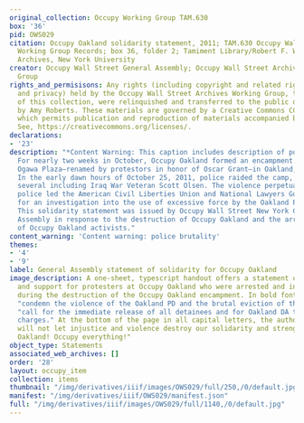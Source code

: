```yaml
---
original_collection: Occupy Working Group TAM.630
box: '36'
pid: OWS029
citation: Occupy Oakland solidarity statement, 2011; TAM.630 Occupy Wall Street Archives
  Working Group Records; box 36, folder 2; Tamiment Library/Robert F. Wagner Labor
  Archives, New York University
creator: Occupy Wall Street General Assembly; Occupy Wall Street Archives Working
  Group
rights_and_permisisons: Any rights (including copyright and related rights to publicity
  and privacy) held by the Occupy Wall Street Archives Working Group, the creator
  of this collection, were relinquished and transferred to the public domain in 2013
  by Amy Roberts. These materials are governed by a Creative Commons CC0 license,
  which permits publication and reproduction of materials accompanied by full attribution.
  See, https://creativecommons.org/licenses/.
declarations:
- '23'
description: "*Content Warning: This caption includes description of police brutality*
  For nearly two weeks in October, Occupy Oakland formed an encampment at Frank H.
  Ogawa Plaza—renamed by protestors in honor of Oscar Grant—in Oakland, California.
  In the early dawn hours of October 25, 2011, police raided the camp, seriously injuring
  several including Iraq War Veteran Scott Olsen. The violence perpetuated by the
  police led the American Civil Liberties Union and National Lawyers Guild to call
  for an investigation into the use of excessive force by the Oakland Police Department.
  This solidarity statement was issued by Occupy Wall Street New York City General
  Assembly in response to the destruction of Occupy Oakland and the arrest and injury
  of Occupy Oakland activists."
content_warning: 'Content warning: police brutality'
themes:
- '4'
- '9'
label: General Assembly statement of solidarity for Occupy Oakland
image_description: A one-sheet, typescript handout offers a statement of solidarity
  and support for protesters at Occupy Oakland who were arrested and injured by police
  during the destruction of the Occupy Oakland encampment. In bold font, the authors
  "condemn the violence of the Oakland PD and the brutal eviction of the camp" and
  "call for the immediate release of all detainees and for Oakland DA to drop all
  charges." At the bottom of the page in all capital letters, the authors write "We
  will not let injustice and violence destroy our solidarity and strength. Re-occupy
  Oakland! Occupy everything!"
object_type: Statements
associated_web_archives: []
order: '28'
layout: occupy_item
collection: items
thumbnail: "/img/derivatives/iiif/images/OWS029/full/250,/0/default.jpg"
manifest: "/img/derivatives/iiif/OWS029/manifest.json"
full: "/img/derivatives/iiif/images/OWS029/full/1140,/0/default.jpg"
---
```

